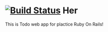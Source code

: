 [![Build Status](https://travis-ci.org/hiroraba/Her.png?branch=master)](https://travis-ci.org/hiroraba/Her)
Her
============
This is Todo web app for plactice Ruby On Rails!
